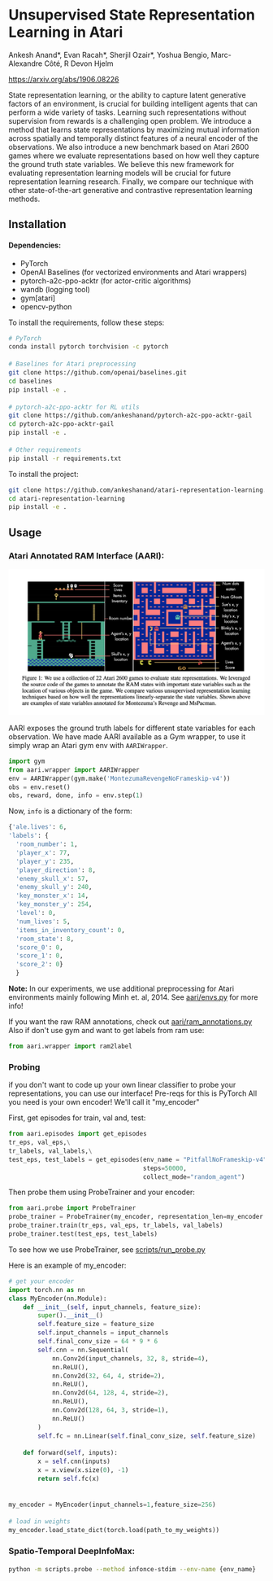 # Unsupervised State Representation Learning in Atari

Ankesh Anand*, Evan Racah*, Sherjil Ozair*, Yoshua Bengio, Marc-Alexandre Côté, R Devon Hjelm

https://arxiv.org/abs/1906.08226

State representation learning, or the ability to capture latent generative factors of an environment, is crucial for building intelligent agents that can perform a wide variety of tasks. Learning such representations without supervision from rewards is a challenging open problem. We introduce a method that learns state representations by maximizing mutual information across spatially and temporally distinct features of a neural encoder of the observations. We also introduce a new benchmark based on Atari 2600 games where we evaluate representations based on how well they capture the ground truth state variables. We believe this new framework for evaluating representation learning models will be crucial for future representation learning research. Finally, we compare our technique with other state-of-the-art generative and contrastive representation learning methods.


## Installation
#### Dependencies:
* PyTorch 
* OpenAI Baselines (for vectorized environments and Atari wrappers)
* pytorch-a2c-ppo-acktr (for actor-critic algorithms)
* wandb (logging tool)
* gym[atari]
* opencv-python

To install the requirements, follow these steps:
```bash
# PyTorch
conda install pytorch torchvision -c pytorch

# Baselines for Atari preprocessing
git clone https://github.com/openai/baselines.git
cd baselines
pip install -e .

# pytorch-a2c-ppo-acktr for RL utils
git clone https://github.com/ankeshanand/pytorch-a2c-ppo-acktr-gail
cd pytorch-a2c-ppo-acktr-gail
pip install -e .

# Other requirements
pip install -r requirements.txt
```

To install the project: 

```bash
git clone https://github.com/ankeshanand/atari-representation-learning.git
cd atari-representation-learning
pip install -e .
```

## Usage 
### Atari Annotated RAM Interface (AARI): 

![AARI](aari/aari.png?raw=true)


AARI exposes the ground truth labels for different state variables for each observation. We have made AARI available as a Gym wrapper, to use it simply wrap an Atari gym env with `AARIWrapper`. 
```python
import gym
from aari.wrapper import AARIWrapper
env = AARIWrapper(gym.make('MontezumaRevengeNoFrameskip-v4'))
obs = env.reset()
obs, reward, done, info = env.step(1)
```

Now, `info` is a dictionary of the form:

```python
{'ale.lives': 6, 
'labels': {
  'room_number': 1, 
  'player_x': 77, 
  'player_y': 235, 
  'player_direction': 8, 
  'enemy_skull_x': 57, 
  'enemy_skull_y': 240, 
  'key_monster_x': 14, 
  'key_monster_y': 254, 
  'level': 0, 
  'num_lives': 5, 
  'items_in_inventory_count': 0, 
  'room_state': 8, 
  'score_0': 0, 
  'score_1': 0, 
  'score_2': 0}
  }
```

**Note:** In our experiments, we use additional preprocessing for Atari environments mainly following Minh et. al, 2014. See [aari/envs.py](aari/envs.py) for more info! 

If you want the raw RAM annotations, check out [aari/ram_annotations.py](aari/ram_annotations.py)
Also if don't use gym and want to get labels from ram use:
```python
from aari.wrapper import ram2label
```

### Probing
if you don't want to code up your own linear classifier to probe your representations, you can use our interface! 
Pre-reqs for this is PyTorch 
All you need is your own encoder!
We'll call it "my_encoder"


First, get episodes for train, val and, test:
```python
from aari.episodes import get_episodes
tr_eps, val_eps,\
tr_labels, val_labels,\
test_eps, test_labels = get_episodes(env_name = "PitfallNoFrameskip-v4", 
                                     steps=50000, 
                                     collect_mode="random_agent")
```
Then probe them using ProbeTrainer and your encoder:
```python
from aari.probe import ProbeTrainer
probe_trainer = ProbeTrainer(my_encoder, representation_len=my_encoder.feature_size)
probe_trainer.train(tr_eps, val_eps, tr_labels, val_labels)
probe_trainer.test(test_eps, test_labels)
```
To see how we use ProbeTrainer, see [scripts/run_probe.py](scripts/run_probe.py)

Here is an example of my_encoder:
```python 
# get your encoder
import torch.nn as nn
class MyEncoder(nn.Module):
    def __init__(self, input_channels, feature_size):
        super().__init__()
        self.feature_size = feature_size
        self.input_channels = input_channels
        self.final_conv_size = 64 * 9 * 6
        self.cnn = nn.Sequential(
            nn.Conv2d(input_channels, 32, 8, stride=4),
            nn.ReLU(),
            nn.Conv2d(32, 64, 4, stride=2),
            nn.ReLU(),
            nn.Conv2d(64, 128, 4, stride=2),
            nn.ReLU(),
            nn.Conv2d(128, 64, 3, stride=1),
            nn.ReLU()
        )
        self.fc = nn.Linear(self.final_conv_size, self.feature_size)

    def forward(self, inputs):
        x = self.cnn(inputs)
        x = x.view(x.size(0), -1)
        return self.fc(x)
        

my_encoder = MyEncoder(input_channels=1,feature_size=256)

# load in weights
my_encoder.load_state_dict(torch.load(path_to_my_weights))
```

### Spatio-Temporal DeepInfoMax:
```bash
python -m scripts.probe --method infonce-stdim --env-name {env_name}
```
